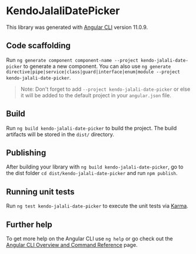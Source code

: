 # KendoJalaliDatePicker

This library was generated with [Angular CLI](https://github.com/angular/angular-cli) version 11.0.9.

## Code scaffolding

Run `ng generate component component-name --project kendo-jalali-date-picker` to generate a new component. You can also use `ng generate directive|pipe|service|class|guard|interface|enum|module --project kendo-jalali-date-picker`.
> Note: Don't forget to add `--project kendo-jalali-date-picker` or else it will be added to the default project in your `angular.json` file. 

## Build

Run `ng build kendo-jalali-date-picker` to build the project. The build artifacts will be stored in the `dist/` directory.

## Publishing

After building your library with `ng build kendo-jalali-date-picker`, go to the dist folder `cd dist/kendo-jalali-date-picker` and run `npm publish`.

## Running unit tests

Run `ng test kendo-jalali-date-picker` to execute the unit tests via [Karma](https://karma-runner.github.io).

## Further help

To get more help on the Angular CLI use `ng help` or go check out the [Angular CLI Overview and Command Reference](https://angular.io/cli) page.
